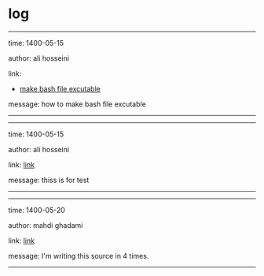# log
---
time:
	1400-05-15

author:
	ali hosseini

link:
 - [make bash file excutable](files/linux-bash.md#make-bash-file-excutable)
    
message:
    how to make bash file excutable

---
---
time:
	1400-05-15

author:
	ali hosseini

link:
	[link](files/test.md#test4)
    
message:
    thiss is for test

---
---
time:
	1400-05-20

author:
	mahdi ghadami

link:
	[link](files/linux/linux-sourceLists.md)
    
message:
    	I'm writing this source in 4 times.  

---